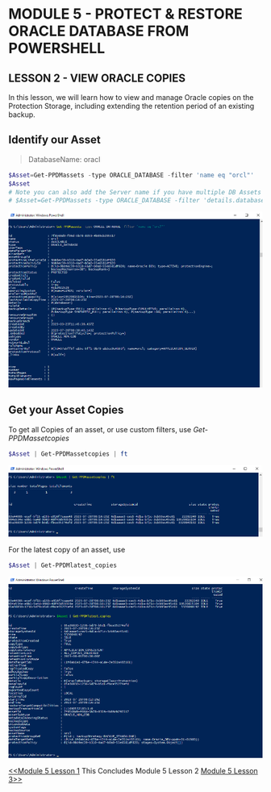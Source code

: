 # MODULE 5 - PROTECT & RESTORE ORACLE DATABASE FROM POWERSHELL

## LESSON 2 - VIEW ORACLE COPIES

In this lesson, we will learn how to view and manage Oracle copies on the Protection Storage, including extending the retention period of an existing backup.

## Identify our Asset

>DatabaseName: oracl

```Powershell
$Asset=Get-PPDMassets -type ORACLE_DATABASE -filter 'name eq "orcl"'
$Asset
# Note you can also add the Server name if you have multiple DB Assets with te same Name...
# $Asset=Get-PPDMassets -type ORACLE_DATABASE -filter 'details.database.clusterName eq "oracle01.demo.local" and name eq "orcl"'
```

![Alt text](image-78.png)

## Get your Asset Copies

To get all Copies of an asset, or use custom filters, use *Get-PPDMassetcopies*

```Powershell
$Asset | Get-PPDMassetcopies | ft
```

![Alt text](image-79.png)

For the latest copy of an asset, use

```Powershell
$Asset | Get-PPDMlatest_copies
```

![Alt text](image-80.png)

[<<Module 5 Lesson 1](./Module_5_1.md) This Concludes Module 5 Lesson 2 [Module 5 Lesson 3>>](./Module_5_3.md)
